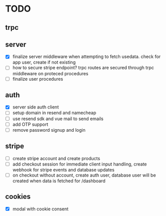 # TODO

## trpc

## server

- [x] finalize server middleware when attempting to fetch usedata. check for app user, create if not existing
- [ ] how to secure stripe endpoint? trpc routes are secured through trpc middleware on proteced procedures
- [ ] finalize user procedures

## auth

- [x] server side auth client
- [ ] setup domain in resend and namecheap
- [ ] use resend sdk and vue mail to send emails
- [ ] add OTP support
- [ ] remove password signup and login

## stripe

- [ ] create stripe account and create products
- [ ] add checkout session for immediate client input handling, create webhook for stripe events and database updates
- [ ] on checkout without account, create auth user, database user will be created when data is fetched for /dashboard

## cookies

- [x] modal with cookie consent
